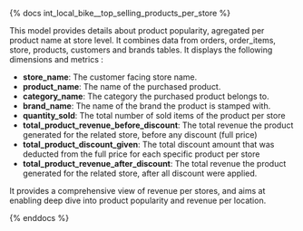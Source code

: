 {% docs int_local_bike__top_selling_products_per_store %}

This model provides details about product popularity, agregated per product name at store level. 
It combines data from orders, order_items, store, products, customers and brands tables. 
It displays the following dimensions and metrics :
- **store_name**: The customer facing store name.
- **product_name**: The name of the purchased product.
- **category_name**: The category the purchased product belongs to.
- **brand_name**: The name of the brand the product is stamped with.
- **quantity_sold**: The total number of sold items of the product per store
- **total_product_revenue_before_discount**: The total revenue the product generated for the related store, before any discount (full price)
- **total_product_discount_given**: The total discount amount that was deducted from the full price for each specific product per store
- **total_product_revenue_after_discount**: The total revenue the product generated for the related store, after all discount were applied.

It provides a comprehensive view of revenue per stores, and aims at enabling deep dive into product popularity and revenue per location.

{% enddocs %}